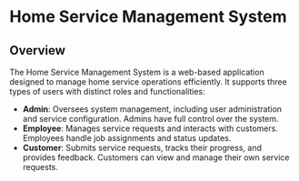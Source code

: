 # Home Service Management System

## Overview

The Home Service Management System is a web-based application designed to manage home service operations efficiently. It supports three types of users with distinct roles and functionalities:

- **Admin**: Oversees system management, including user administration and service configuration. Admins have full control over the system.
- **Employee**: Manages service requests and interacts with customers. Employees handle job assignments and status updates.
- **Customer**: Submits service requests, tracks their progress, and provides feedback. Customers can view and manage their own service requests.
